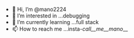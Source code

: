 - 👋 Hi, I’m @mano2224
- 👀 I’m interested in ...debugging
- 🌱 I’m currently learning ...full stack
- 📫 How to reach me ...insta-_call__me__mano___

<!---
mano2224/mano2224 is a ✨ special ✨ repository because its `README.md` (this file) appears on your GitHub profile.
You can click the Preview link to take a look at your changes.
--->
